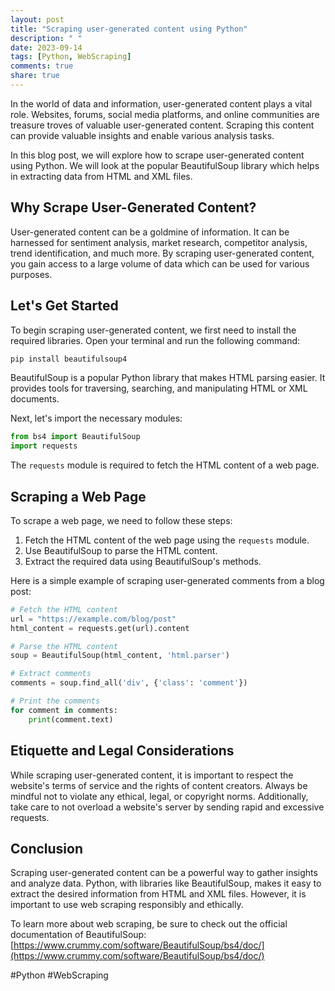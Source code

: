 ```yaml
---
layout: post
title: "Scraping user-generated content using Python"
description: " "
date: 2023-09-14
tags: [Python, WebScraping]
comments: true
share: true
---
```


In the world of data and information, user-generated content plays a vital role. Websites, forums, social media platforms, and online communities are treasure troves of valuable user-generated content. Scraping this content can provide valuable insights and enable various analysis tasks.

In this blog post, we will explore how to scrape user-generated content using Python. We will look at the popular BeautifulSoup library which helps in extracting data from HTML and XML files.

## Why Scrape User-Generated Content?

User-generated content can be a goldmine of information. It can be harnessed for sentiment analysis, market research, competitor analysis, trend identification, and much more. By scraping user-generated content, you gain access to a large volume of data which can be used for various purposes.

## Let's Get Started

To begin scraping user-generated content, we first need to install the required libraries. Open your terminal and run the following command:

```python
pip install beautifulsoup4
```

BeautifulSoup is a popular Python library that makes HTML parsing easier. It provides tools for traversing, searching, and manipulating HTML or XML documents.

Next, let's import the necessary modules:

```python
from bs4 import BeautifulSoup
import requests
```

The `requests` module is required to fetch the HTML content of a web page.

## Scraping a Web Page

To scrape a web page, we need to follow these steps:

1. Fetch the HTML content of the web page using the `requests` module.
2. Use BeautifulSoup to parse the HTML content.
3. Extract the required data using BeautifulSoup's methods.

Here is a simple example of scraping user-generated comments from a blog post:

```python
# Fetch the HTML content
url = "https://example.com/blog/post"
html_content = requests.get(url).content

# Parse the HTML content
soup = BeautifulSoup(html_content, 'html.parser')

# Extract comments
comments = soup.find_all('div', {'class': 'comment'})

# Print the comments
for comment in comments:
    print(comment.text)
```

## Etiquette and Legal Considerations

While scraping user-generated content, it is important to respect the website's terms of service and the rights of content creators. Always be mindful not to violate any ethical, legal, or copyright norms. Additionally, take care to not overload a website's server by sending rapid and excessive requests.

## Conclusion

Scraping user-generated content can be a powerful way to gather insights and analyze data. Python, with libraries like BeautifulSoup, makes it easy to extract the desired information from HTML and XML files. However, it is important to use web scraping responsibly and ethically.

To learn more about web scraping, be sure to check out the official documentation of BeautifulSoup: [https://www.crummy.com/software/BeautifulSoup/bs4/doc/](https://www.crummy.com/software/BeautifulSoup/bs4/doc/)

#Python #WebScraping